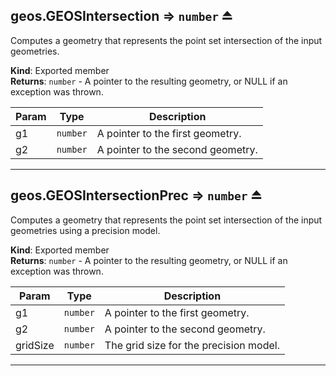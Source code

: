 <a name="exp_module_geos--geos.GEOSIntersection"></a>

## geos.GEOSIntersection ⇒ <code>number</code> ⏏
Computes a geometry that represents the point set intersection of the input geometries.

**Kind**: Exported member  
**Returns**: <code>number</code> - A pointer to the resulting geometry, or NULL if an exception was thrown.  

| Param | Type | Description |
| --- | --- | --- |
| g1 | <code>number</code> | A pointer to the first geometry. |
| g2 | <code>number</code> | A pointer to the second geometry. |


---
<a name="exp_module_geos--geos.GEOSIntersectionPrec"></a>

## geos.GEOSIntersectionPrec ⇒ <code>number</code> ⏏
Computes a geometry that represents the point set intersection of the input geometries using a precision model.

**Kind**: Exported member  
**Returns**: <code>number</code> - A pointer to the resulting geometry, or NULL if an exception was thrown.  

| Param | Type | Description |
| --- | --- | --- |
| g1 | <code>number</code> | A pointer to the first geometry. |
| g2 | <code>number</code> | A pointer to the second geometry. |
| gridSize | <code>number</code> | The grid size for the precision model. |


---
